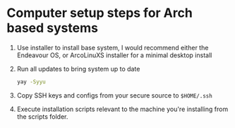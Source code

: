 # Computer setup steps for Arch based systems

1. Use installer to install base system, I would recommend either the Endeavour OS, or ArcoLinuXS installer for a minimal desktop install
2. Run all updates to bring system up to date

    ```bash
    yay -Syyu
    ```

3. Copy SSH keys and configs from your secure source to `$HOME/.ssh`
4. Execute installation scripts relevant to the machine you're installing from the scripts folder.
